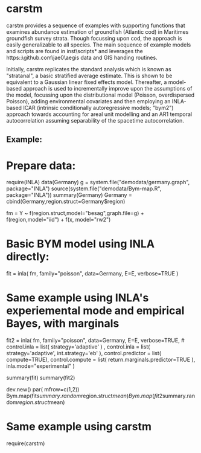 # carstm
carstm provides a sequence of examples with supporting functions that examines abundance estimation of groundfish (Atlantic cod) in
Maritimes groundfish survey strata. Though focussing upon cod, the approach is easily generalizable to all species. The main sequence of example models and scripts are found in inst\scripts\* and leverages the https::\github.com\jae0\aegis data and GIS handing routines.

Initially, carstm replicates the standard analysis which is known as "stratanal", a basic stratified average estimate. This is shown to be equivalent to a Gaussian linear fixed effects model. Thereafter, a model-based approach is used to incrementally improve upon the assumptions of the model, focussing upon the distributional model (Poisson, overdispersed Poisson), adding environmental covariates and then employing an INLA-based ICAR (intrinsic conditionally autoregressive models; "bym2") approach towards accounting for areal unit modelling and an AR1 temporal autocorrelation assuming separability of the spacetime autocorrelation.

## Example:
  # Prepare data:

  require(INLA)
  data(Germany)
  g = system.file("demodata/germany.graph", package="INLA")
  source(system.file("demodata/Bym-map.R", package="INLA"))
  summary(Germany)
  Germany = cbind(Germany,region.struct=Germany$region)

  fm = Y ~ f(region.struct,model="besag",graph.file=g) + f(region,model="iid") + f(x, model="rw2")

  # Basic BYM model using INLA directly:

  fit =  inla( fm, family="poisson", data=Germany, E=E, verbose=TRUE )


  # Same example using INLA's experiemental mode and empirical Bayes, with marginals

  fit2 =  inla( fm, family="poisson", data=Germany, E=E, verbose=TRUE,
    # control.inla = list( strategy='adaptive' ) , 
    control.inla = list( strategy='adaptive', int.strategy='eb' ),
    control.predictor = list( compute=TRUE),
    control.compute = list( return.marginals.predictor=TRUE ),
    inla.mode="experimental"
  )

  summary(fit)
  summary(fit2)

  dev.new()
  par( mfrow=c(1,2))
  Bym.map(fit$summary.random$region.struct$mean)
  Bym.map(fit2$summary.random$region.struct$mean)


  # Same example using carstm
  require(carstm)

